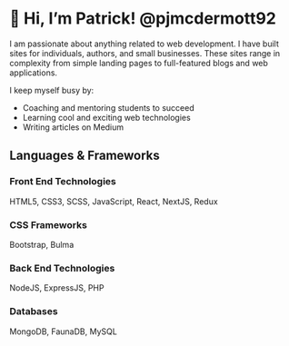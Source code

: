 # 👋 Hi, I’m Patrick! @pjmcdermott92

I am passionate about anything related to web development. I have built sites for individuals, authors, and small businesses. These sites range in complexity from simple landing pages to full-featured blogs and web applications.

I keep myself busy by:

- Coaching and mentoring students to succeed
- Learning cool and exciting web technologies
- Writing articles on Medium

## Languages & Frameworks

### Front End Technologies
HTML5, CSS3, SCSS, JavaScript, React, NextJS, Redux

### CSS Frameworks
Bootstrap, Bulma

### Back End Technologies
NodeJS, ExpressJS, PHP

### Databases
MongoDB, FaunaDB, MySQL

<!---
pjmcdermott92/pjmcdermott92 is a ✨ special ✨ repository because its `README.md` (this file) appears on your GitHub profile.
You can click the Preview link to take a look at your changes.
--->
